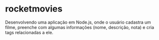 # rocketmovies
Desenvolvendo uma aplicação em Node.js, onde o usuário cadastra um filme, preenche com algumas informações (nome, descrição, nota) e cria tags relacionadas a ele.
